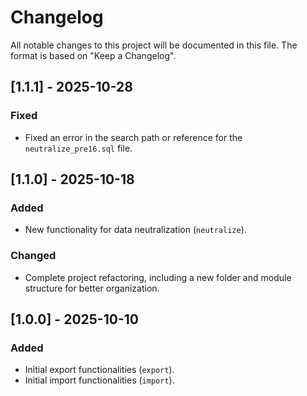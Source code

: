 # Changelog

All notable changes to this project will be documented in this file.
The format is based on "Keep a Changelog".

## [1.1.1] - 2025-10-28

### Fixed
- Fixed an error in the search path or reference for the `neutralize_pre16.sql` file.

## [1.1.0] - 2025-10-18

### Added
- New functionality for data neutralization (`neutralize`).

### Changed
- Complete project refactoring, including a new folder and module structure for better organization.

## [1.0.0] - 2025-10-10

### Added
- Initial export functionalities (`export`).
- Initial import functionalities (`import`).